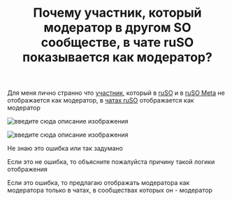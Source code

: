 ﻿---
title: "Почему участник, который модератор в другом SO сообществе, в чате ruSO показывается как модератор?"
se.owner.user_id: 385375
se.owner.display_name: "EzioMercer"
se.owner.link: "https://ru.meta.stackoverflow.com/users/385375/eziomercer"
se.link: "https://ru.meta.stackoverflow.com/questions/12304/%d0%9f%d0%be%d1%87%d0%b5%d0%bc%d1%83-%d1%83%d1%87%d0%b0%d1%81%d1%82%d0%bd%d0%b8%d0%ba-%d0%ba%d0%be%d1%82%d0%be%d1%80%d1%8b%d0%b9-%d0%bc%d0%be%d0%b4%d0%b5%d1%80%d0%b0%d1%82%d0%be%d1%80-%d0%b2-%d0%b4%d1%80%d1%83%d0%b3%d0%be%d0%bc-so-%d1%81%d0%be%d0%be%d0%b1%d1%89%d0%b5%d1%81%d1%82%d0%b2%d0%b5-%d0%b2-%d1%87%d0%b0%d1%82%d0%b5-ruso-%d0%bf%d0%be%d0%ba%d0%b0%d0%b7%d1%8b%d0%b2%d0%b0%d0%b5"
se.question_id: 12304
se.post_type: question
---
<p>Для меня лично странно что <a href="https://scicomp.stackexchange.com/users/20688/anton-menshov">участник</a>, который в <a href="https://ru.stackoverflow.com/users/337980/anton-menshov">ruSO</a> и в <a href="https://ru.meta.stackoverflow.com/users/337980/anton-menshov">ruSO Meta</a> не отображается как модератор, в <a href="https://chat.stackexchange.com/transcript/message/62730234#62730234">чатах ruSO</a> отображается как модератор</p>
<p><img src="https://i.stack.imgur.com/q23Pe.png" alt="введите сюда описание изображения" /></p>
<p><img src="https://i.stack.imgur.com/0cGfR.png" alt="введите сюда описание изображения" /></p>
<p>Не знаю это ошибка или так задумано</p>
<p>Если это не ошибка, то объясните пожалуйста причину такой логики отображения</p>
<p>Если это ошибка, то предлагаю отображать модератора как модератора только в чатах, в сообществах которых он - модератор</p>
